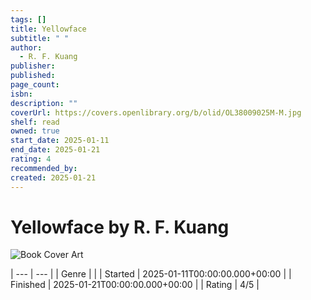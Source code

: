```yaml
---
tags: []
title: Yellowface
subtitle: " "
author:
  - R. F. Kuang
publisher: 
published: 
page_count: 
isbn: 
description: ""
coverUrl: https://covers.openlibrary.org/b/olid/OL38009025M-M.jpg
shelf: read
owned: true
start_date: 2025-01-11
end_date: 2025-01-21
rating: 4
recommended_by: 
created: 2025-01-21
---
```


# Yellowface by R. F. Kuang

![Book Cover Art](https://covers.openlibrary.org/b/olid/OL38009025M-M.jpg)


| --- | --- |
| Genre |  |
| Started | 2025-01-11T00:00:00.000+00:00 |
| Finished | 2025-01-21T00:00:00.000+00:00 |
| Rating | 4/5 |

